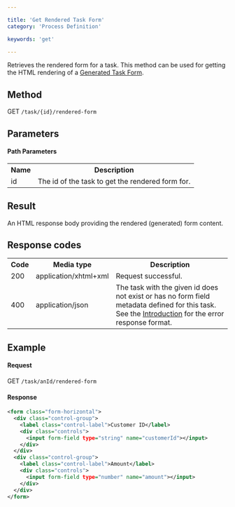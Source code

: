 ```yaml
---

title: 'Get Rendered Task Form'
category: 'Process Definition'

keywords: 'get'

---
```


Retrieves the rendered form for a task. This method can be used for getting the HTML rendering of a [Generated Task Form](ref:/guides/user-guide/#task-forms-generated-task-forms).

Method
--------------

GET `/task/{id}/rendered-form`


Parameters
--------------

#### Path Parameters

<table class="table table-striped">
  <tr>
    <th>Name</th>
    <th>Description</th>
  </tr>
  <tr>
    <td>id</td>
    <td>The id of the task to get the rendered form for.</td>
  </tr>
</table>


Result
--------------

An HTML response body providing the rendered (generated) form content.

Response codes
--------------

<table class="table table-striped">
  <tr>
    <th>Code</th>
    <th>Media type</th>
    <th>Description</th>
  </tr>
  <tr>
    <td>200</td>
    <td>application/xhtml+xml</td>
    <td>Request successful.</td>
  </tr>
  <tr>
    <td>400</td>
    <td>application/json</td>
    <td>The task with the given id does not exist or has no form field metadata defined for this task. See the <a href="ref:#overview-introduction">Introduction</a> for the error response format.</td>
  </tr>
</table>


Example
--------------

#### Request

GET `/task/anId/rendered-form`

#### Response

```xml
<form class="form-horizontal">
  <div class="control-group">
    <label class="control-label">Customer ID</label>
    <div class="controls">
      <input form-field type="string" name="customerId"></input>
    </div>
  </div>
  <div class="control-group">
    <label class="control-label">Amount</label>
    <div class="controls">
      <input form-field type="number" name="amount"></input>
    </div>
  </div>
</form>
```
